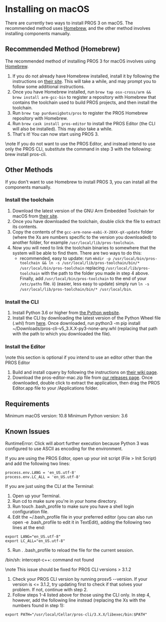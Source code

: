 # Installing on macOS

There are currently two ways to install PROS 3 on macOS. The recommended
method uses [Homebrew](https://brew.sh/), and the other method involves
installing components manually.

## Recommended Method (Homebrew)

The recommended method of installing PROS 3 for macOS involves using
[Homebrew](https://brew.sh/).

1.  If you do not already have Homebrew installed, install it by
    following the instructions on [their site](https://brew.sh). This
    will take a while, and may prompt you to follow some additional
    instructions.
2.  Once you have Homebrew installed, run
    `brew tap osx-cross/arm && brew install arm-gcc-bin` to register a
    repository with Homebrew that contains the toolchain used to build
    PROS projects, and then install the toolchain.
3.  Run `brew tap purduesigbots/pros` to register the PROS Homebrew
    repository with Homebrew.
4.  Run `brew cask install pros-editor` to install the PROS Editor (the
    CLI will also be installed). This may also take a while.
5.  That's it! You can now start using PROS 3.

\note
If you do not want to use the PROS Editor, and instead intend to use
only the PROS CLI, substitute the command in step 3 with the
following: brew install pros-cli.

## Other Methods

If you don't want to use Homebrew to install PROS 3, you can install all
the components manually.

### Install the toolchain

1.  Download the latest version of the GNU Arm Embedded Toolchain for
    macOS from [their
    site](https://developer.arm.com/open-source/gnu-toolchain/gnu-rm/downloads).
2.  Once you have downloaded the toolchain, double click the file to
    extract its contents.
3.  Copy the contents of the `gcc-arm-none-eabi-X-20XX-qX-update` folder
    (where the Xs are numbers specific to the version you downloaded) to
    another folder, for example `/usr/local/lib/pros-toolchain`.
4.  Now you will need to link the toolchain binaries to somewhere that
    the system will be able to find them. There are two ways to do this:
    - recommended, easy to update: run
      `mkdir -p /usr/local/bin/pros-toolchain && ln -s /usr/local/lib/pros-toolchain/bin/* /usr/local/bin/pros-toolchain`
      replacing `/usr/local/lib/pros-toolchain` with the path to the
      folder you made in step 4 above. Finally, add
      `/usr/local/bin/pros-toolchain` to the end of your `/etc/paths`
      file.
      ii) (easier, less easy to update) simply run
      `ln -s /usr/local/lib/pros-toolchain/bin/* /usr/local/bin`.

### Install the CLI

1.  Install Python 3.6 or higher from [the Python
    website](http://python.org).
2.  Install the CLI by downloading the latest version of the Python
    Wheel file (.whl) from
    [here](https://github.com/purduesigbots/pros-cli3/releases/latest).
    Once downloaded, run
    python3 -m pip install \~/Downloads/pros-cli-v5_3.X.X-py3-none-any.whl
    (replacing that path with the path to which you downloaded the
    file).

### Install the Editor

\note
this section is optional if you intend to use an editor other than the
PROS Editor

1.  Build and install cquery by following the instructions on [their
    wiki
    page](https://github.com/cquery-project/cquery/wiki/Building-cquery).
2.  Download the pros-editor-mac.zip file from [our releases
    page](https://github.com/purduesigbots/atom/releases/latest). Once
    downloaded, double click to extract the application, then drag the
    PROS Editor.app file to your /Applications folder.

## Requirements

Minimum macOS version: 10.8 Minimum Python version: 3.6

## Known Issues

RuntimeError: Click will abort further execution because Python 3 was configured
to use ASCII as encoding for the environment.

If you are using the PROS Editor, open up your init script (File \> Init
Script) and add the following two lines:

```{.sourceCode .coffee}
process.env.LANG = 'en_US.utf-8'
process.env.LC_ALL = 'en_US.utf-8'
```

If you are just using the CLI at the Terminal:

1.  Open up your Terminal.
2.  Run cd to make sure you're in your home directory.
3.  Run touch .bash_profile to make sure you have a shell login
    configuration file.
4.  Edit the \~/.bash_profile file in your preferred editor (you can
    also run open -e .bash_profile to edit it in TextEdit), adding the
    following two lines at the end:

```{.sourceCode .bash}
export LANG="en_US.utf-8"
export LC_ALL="en_US.utf-8"
```

5.  Run . .bash_profile to reload the file for the current session.

/bin/sh: intercept-c++: command not found

\note
This issue should be fixed for PROS CLI versions \> 3.1.2

1.  Check your PROS CLI version by running prosv5 --version. If your
    version is \<= 3.1.2, try updating first to check if that solves
    your problem. If not, continue with step 2.
2.  Follow steps 1-4 listed above for those using the CLI only. In step
    4, however, add the following line instead (replacing the Xs with
    the numbers found in step 1):

```{.sourceCode .bash}
export PATH="/usr/local/Cellar/pros-cli/3.X.X/libexec/bin:$PATH"
```
